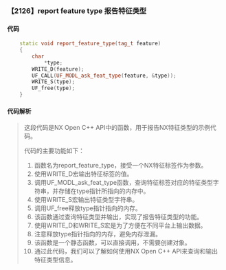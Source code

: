 ### 【2126】report feature type 报告特征类型

#### 代码

```cpp
    static void report_feature_type(tag_t feature)  
    {  
        char  
            *type;  
        WRITE_D(feature);  
        UF_CALL(UF_MODL_ask_feat_type(feature, &type));  
        WRITE_S(type);  
        UF_free(type);  
    }

```

#### 代码解析

> 这段代码是NX Open C++ API中的函数，用于报告NX特征类型的示例代码。
>
> 代码的主要功能如下：
>
> 1. 函数名为report_feature_type，接受一个NX特征标签作为参数。
> 2. 使用WRITE_D宏输出特征标签的值。
> 3. 调用UF_MODL_ask_feat_type函数，查询特征标签对应的特征类型字符串，并存储在type指针所指向的内存中。
> 4. 使用WRITE_S宏输出特征类型字符串。
> 5. 调用UF_free释放type指针指向的内存。
> 6. 该函数通过查询特征类型并输出，实现了报告特征类型的功能。
> 7. 使用WRITE_D和WRITE_S宏是为了方便在不同平台上输出数据。
> 8. 注意释放type指针指向的内存，避免内存泄漏。
> 9. 该函数是一个静态函数，可以直接调用，不需要创建对象。
> 10. 通过此代码，我们可以了解如何使用NX Open C++ API来查询和输出特征类型信息。
>
